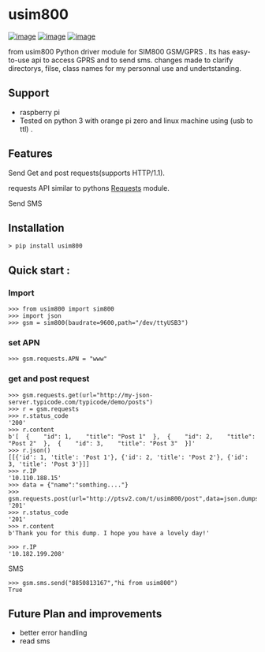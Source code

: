 usim800
==========================
[![image](https://img.shields.io/badge/build-passing-green.svg)](https://pypi.org/project/usim800/)
[![image](https://img.shields.io/github/license/Bhagyarsh/usim800.svg)](https://pypi.org/project/usim800/)
[![image](https://img.shields.io/pypi/v/usim800.svg)](https://pypi.org/project/usim800/)

from usim800 Python driver module for SIM800 GSM/GPRS . Its has easy-to-use api to access GPRS and to send sms.
changes made to clarify directorys, filse, class names for my personnal use and undertstanding.

Support
------------
* raspberry pi
* Tested on python 3 with orange pi zero and linux machine using (usb to ttl) .

Features
------------
    
Send Get and post requests(supports HTTP/1.1).

requests API  similar to pythons [Requests](https://github.com/kennethreitz/requests) module.

Send SMS
   
    

Installation
------------
    > pip install usim800


Quick start :
------------
### Import

``` {.sourceCode .python}
>>> from usim800 import sim800
>>> import json
>>> gsm = sim800(baudrate=9600,path="/dev/ttyUSB3")
```
### set APN

``` {.sourceCode .python}
>>> gsm.requests.APN = "www"
```
### get and post request
``` {.sourceCode .python}
>>> gsm.requests.get(url="http://my-json-server.typicode.com/typicode/demo/posts")
>>> r = gsm.requests
>>> r.status_code
'200'
>>> r.content
b'[  {    "id": 1,    "title": "Post 1"  },  {    "id": 2,    "title": "Post 2"  },  {    "id": 3,    "title": "Post 3"  }]'
>>> r.json()
[[{'id': 1, 'title': 'Post 1'}, {'id': 2, 'title': 'Post 2'}, {'id': 3, 'title': 'Post 3'}]]
>>> r.IP
'10.110.188.15'
>>> data = {"name":"somthing...."}
>>> gsm.requests.post(url="http://ptsv2.com/t/usim800/post",data=json.dumps(data))
'201'
>>> r.status_code
'201'
>>> r.content
b'Thank you for this dump. I hope you have a lovely day!'

>>> r.IP
'10.182.199.208'
```
SMS
``` {.sourceCode .python}
>>> gsm.sms.send("8850813167","hi from usim800")
True
```
Future Plan and  improvements
------------
* better error handling
* read sms
